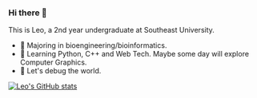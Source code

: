 ### Hi there 👋

This is Leo, a 2nd year undergraduate at Southeast University.

- 🔭 Majoring in bioengineering/bioinformatics.
- 🌱 Learning Python, C++ and Web Tech. Maybe some day will explore Computer Graphics.
- 💬 Let's debug the world.

[![Leo's GitHub stats](https://github-readme-stats.vercel.app/api?username=leostudiooo&theme=default&show_icons=true)](https://github.com/anuraghazra/github-readme-stats)
